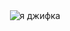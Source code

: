 
<div id="header" align="center">
  <img src="[[https://giphy.com/gifs/cool-yeah-drive-KEh5kliRTSVJm](https://giphy.com/gifs/pudgypenguins-pudgy-penguin-penguins-CuuSHzuc0O166MRfjt)https://giphy.com/gifs/pudgypenguins-pudgy-penguin-penguins-CuuSHzuc0O166MRfjt](https://giphy.com/gifs/pudgypenguins-pudgy-penguin-penguins-CuuSHzuc0O166MRfjt)https://giphy.com/gifs/pudgypenguins-pudgy-penguin-penguins-CuuSHzuc0O166MRfjt.gif" alt="я джифка">
</div>
